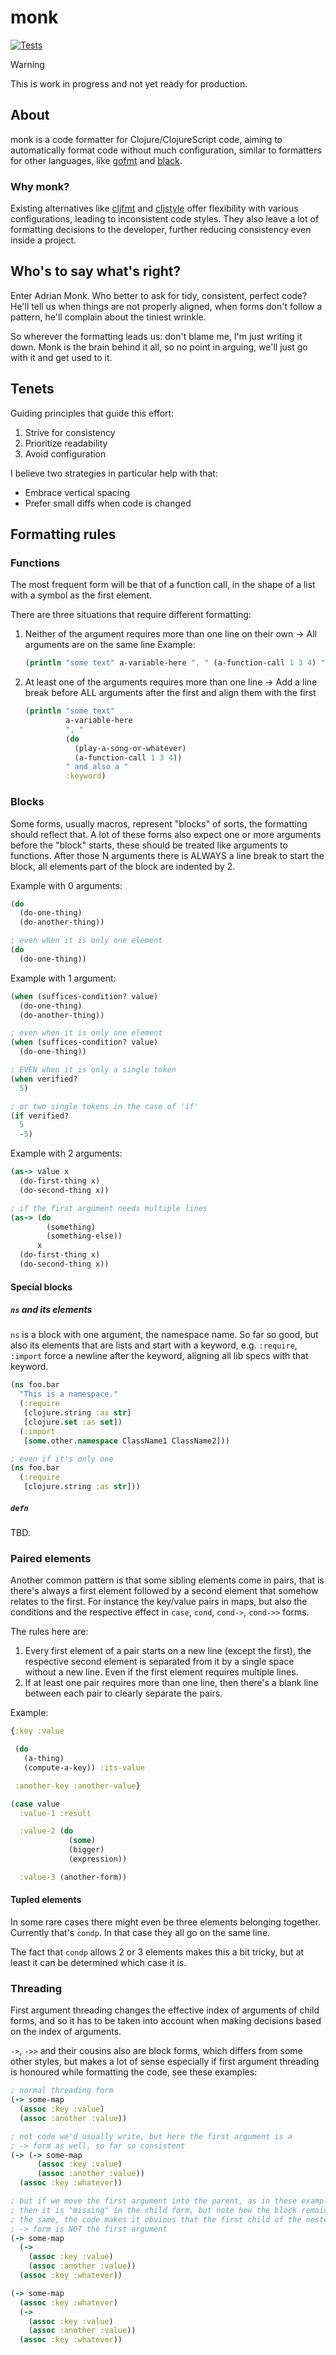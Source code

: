 # monk

[![Tests](https://github.com/or/monk/actions/workflows/tests.yml/badge.svg)](https://github.com/or/monk/actions/workflows/tests.yml)

> [!WARNING]
> This is work in progress and not yet ready for production.

## About

monk is a code formatter for Clojure/ClojureScript code, aiming to
automatically format code without much configuration, similar to formatters for
other languages, like [gofmt](https://pkg.go.dev/cmd/gofmt) and
[black](https://github.com/psf/black).

### Why monk?

Existing alternatives like [cljfmt](https://github.com/weavejester/cljfmt) and
[cljstyle](https://github.com/greglook/cljstyle) offer flexibility with various
configurations, leading to inconsistent code styles. They also leave a lot of
formatting decisions to the developer, further reducing consistency even inside
a project.

## Who's to say what's right?

Enter Adrian Monk. Who better to ask for tidy, consistent, perfect code?
He'll tell us when things are not properly aligned, when forms don't follow a
pattern, he'll complain about the tiniest wrinkle.

So wherever the formatting leads us: don't blame me, I'm just writing it down.
Monk is the brain behind it all, so no point in arguing, we'll just go with it
and get used to it.

## Tenets

Guiding principles that guide this effort:

1. Strive for consistency
2. Prioritize readability
3. Avoid configuration

I believe two strategies in particular help with that:
- Embrace vertical spacing
- Prefer small diffs when code is changed

## Formatting rules

### Functions

The most frequent form will be that of a function call, in the shape of a list
with a symbol as the first element.

There are three situations that require different formatting:
1. Neither of the argument requires more than one line on their own
   -> All arguments are on the same line
   Example:

    ```clojure
    (println "some text" a-variable-here ", " (a-function-call 1 3 4) " and also a " :keyword)
    ```

2. At least one of the arguments requires more than one line
   -> Add a line break before ALL arguments after the first and align them with
   the first

    ```clojure
    (println "some text"
             a-variable-here
             ", "
             (do
               (play-a-song-or-whatever)
               (a-function-call 1 3 4))
             " and also a "
             :keyword)
    ```

### Blocks

Some forms, usually macros, represent "blocks" of sorts, the formatting should
reflect that. A lot of these forms also expect one or more arguments before the
"block" starts, these should be treated like arguments to functions.
After those N arguments there is ALWAYS a line break to start the block, all
elements part of the block are indented by 2.

Example with 0 arguments:

```clojure
(do
  (do-one-thing)
  (do-another-thing))

; even when it is only one element
(do
  (do-one-thing))
```

Example with 1 argument:

```clojure
(when (suffices-condition? value)
  (do-one-thing)
  (do-another-thing))

; even when it is only one element
(when (suffices-condition? value)
  (do-one-thing))

; EVEN when it is only a single token
(when verified?
  5)

; or two single tokens in the case of 'if'
(if verified?
  5
  -5)
```

Example with 2 arguments:

```clojure
(as-> value x
  (do-first-thing x)
  (do-second-thing x))

; if the first argument needs multiple lines
(as-> (do
        (something)
        (something-else))
      x
  (do-first-thing x)
  (do-second-thing x))
```

#### Special blocks

##### `ns` and its elements
`ns` is a block with one argument, the namespace name. So far so good, but also
its elements that are lists and start with a keyword, e.g. `:require`, `:import`
force a newline after the keyword, aligning all lib specs with that keyword.

```clojure
(ns foo.bar
  "This is a namespace."
  (:require
   [clojure.string :as str]
   [clojure.set :as set])
  (:import
   [some.other.namespace ClassName1 ClassName2]))

; even if it's only one
(ns foo.bar
  (:require
   [clojure.string :as str]))
```

##### `defn`
TBD.

### Paired elements
Another common pattern is that some sibling elements come in pairs, that is
there's always a first element followed by a second element that somehow relates
to the first. For instance the key/value pairs in maps, but also the
conditions and the respective effect in `case`, `cond`, `cond->`, `cond->>`
forms.

The rules here are:
1. Every first element of a pair starts on a new line (except the first), the
   respective second element is separated from it by a single space without a
   new line. Even if the first element requires multiple lines.
2. If at least one pair requires more than one line, then there's a blank line
   between each pair to clearly separate the pairs.

Example:

``` clojure
{:key :value

 (do
   (a-thing)
   (compute-a-key)) :its-value

 :another-key :another-value}

(case value
  :value-1 :result

  :value-2 (do
             (some)
             (bigger)
             (expression))

  :value-3 (another-form))
```

#### Tupled elements
In some rare cases there might even be three elements belonging together.
Currently that's `condp`. In that case they all go on the same line.

The fact that `condp` allows 2 or 3 elements makes this a bit tricky, but at
least it can be determined which case it is.

### Threading
First argument threading changes the effective index of arguments of child
forms, and so it has to be taken into account when making decisions based on the
index of arguments.

`->`, `->>` and their cousins also are block forms, which differs from some
other styles, but makes a lot of sense especially if first argument threading is
honoured while formatting the code, see these examples:

``` clojure
; normal threading form
(-> some-map
  (assoc :key :value)
  (assoc :another :value))

; not code we'd usually write, but here the first argument is a
; -> form as well, so far so consistent
(-> (-> some-map
      (assoc :key :value)
      (assoc :another :value))
  (assoc :key :whatever))

; but if we move the first argument into the parent, as in these examples,
; then it is "missing" in the child form, but note how the block remains
; the same, the code makes it obvious that the first child of the nested
; -> form is NOT the first argument
(-> some-map
  (->
    (assoc :key :value)
    (assoc :another :value))
  (assoc :key :whatever))

(-> some-map
  (assoc :key :whatever)
  (->
    (assoc :key :value)
    (assoc :another :value))
  (assoc :key :whatever))
```
